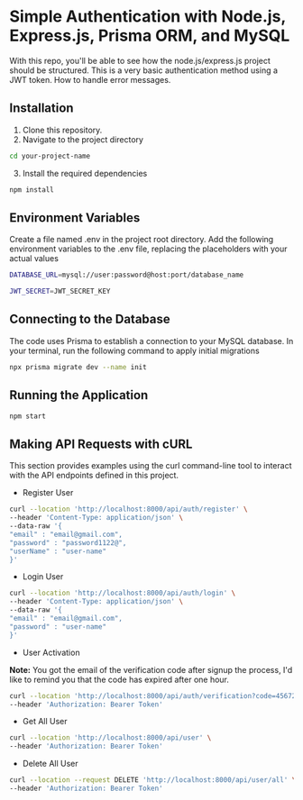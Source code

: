 # Simple Authentication with Node.js, Express.js, Prisma ORM, and MySQL

With this repo, you'll be able to see how the node.js/express.js project should be structured. This is a very basic authentication method using a JWT token. How to handle error messages.

## Installation

1. Clone this repository.
2. Navigate to the project directory

```bash
cd your-project-name
```

3. Install the required dependencies

```bash
npm install
```

## Environment Variables

Create a file named .env in the project root directory.
Add the following environment variables to the .env file, replacing the placeholders with your actual values

```bash
DATABASE_URL=mysql://user:password@host:port/database_name
```

```bash
JWT_SECRET=JWT_SECRET_KEY
```

## Connecting to the Database

The code uses Prisma to establish a connection to your MySQL database.
In your terminal, run the following command to apply initial migrations

```bash
npx prisma migrate dev --name init
```

## Running the Application

```bash
npm start
```

## Making API Requests with cURL

This section provides examples using the curl command-line tool to interact with the API endpoints defined in this project.

- Register User

```bash
curl --location 'http://localhost:8000/api/auth/register' \
--header 'Content-Type: application/json' \
--data-raw '{
"email" : "email@gmail.com",
"password" : "password1122@",
"userName" : "user-name"
}'
```

- Login User

```bash
curl --location 'http://localhost:8000/api/auth/login' \
--header 'Content-Type: application/json' \
--data-raw '{
"email" : "email@gmail.com",
"password" : "user-name"
}'
```

- User Activation

**Note:** You got the email of the verification code after signup the process, I'd like to remind you that the code has expired after one hour.

```bash
curl --location 'http://localhost:8000/api/auth/verification?code=45672' \
--header 'Authorization: Bearer Token'
```

- Get All User

```bash
curl --location 'http://localhost:8000/api/user' \
--header 'Authorization: Bearer Token'
```

- Delete All User

```bash
curl --location --request DELETE 'http://localhost:8000/api/user/all' \
--header 'Authorization: Bearer Token'
```
